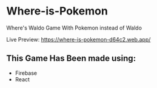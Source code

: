 # Where-is-Pokemon

Where's Waldo Game With Pokemon instead of Waldo

Live Preview: https://where-is-pokemon-d64c2.web.app/

## This Game Has Been made using:
- Firebase
- React
